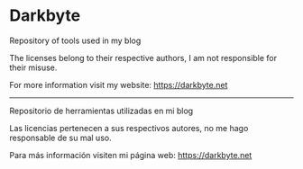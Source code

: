 # Darkbyte

Repository of tools used in my blog

The licenses belong to their respective authors, I am not responsible for their misuse.

For more information visit my website: https://darkbyte.net

------------------------------------------------------------------------------------------

Repositorio de herramientas utilizadas en mi blog

Las licencias pertenecen a sus respectivos autores, no me hago responsable de su mal uso.

Para más información visiten mi página web: https://darkbyte.net
